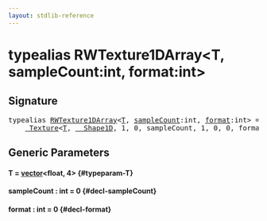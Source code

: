 ```yaml
---
layout: stdlib-reference
---
```


# typealias RWTexture1DArray\<T, sampleCount:int, format:int\>

## Signature

<pre>
<span class='code_keyword'>typealias</span> <a href="/stdlib-reference/types/RWTexture1DArray" class="code_type">RWTexture1DArray</a>&lt;<a href="/stdlib-reference/types/RWTexture1DArray#typeparam-T" class="code_type">T</a>, <a href="/stdlib-reference/types/RWTexture1DArray#decl-sampleCount" class="code_var">sampleCount</a>:int, <a href="/stdlib-reference/types/RWTexture1DArray#decl-format" class="code_var">format</a>:int&gt; = 
    <a href="/stdlib-reference/types/Texture/index" class="code_type">_Texture</a>&lt;<a href="/stdlib-reference/types/Texture/index#typeparam-T" class="code_type">T</a>, <a href="/stdlib-reference/types/Shape1D/index" class="code_type">__Shape1D</a>, 1, 0, sampleCount, 1, 0, 0, format&gt;;
</pre>

## Generic Parameters

#### T  = [vector](/stdlib-reference/types/vector/index)\<float, 4\> {#typeparam-T}
#### sampleCount  : int = 0 {#decl-sampleCount}
#### format  : int = 0 {#decl-format}


